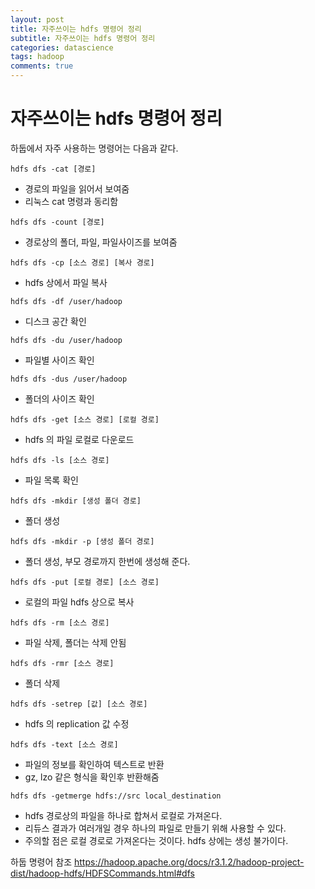 ```yaml
---
layout: post
title: 자주쓰이는 hdfs 명령어 정리
subtitle: 자주쓰이는 hdfs 명령어 정리
categories: datascience
tags: hadoop
comments: true
---
```


# 자주쓰이는 hdfs 명령어 정리

하둡에서 자주 사용하는 명령어는 다음과 같다.

```
hdfs dfs -cat [경로]
```
- 경로의 파일을 읽어서 보여줌
- 리눅스 cat 명령과 동리함

```
hdfs dfs -count [경로]
```
- 경로상의 폴더, 파일, 파일사이즈를 보여줌

```
hdfs dfs -cp [소스 경로] [복사 경로]
```
- hdfs 상에서 파일 복사

```
hdfs dfs -df /user/hadoop
```
- 디스크 공간 확인

```
hdfs dfs -du /user/hadoop
```
- 파일별 사이즈 확인

```
hdfs dfs -dus /user/hadoop
```
- 폴더의 사이즈 확인

```
hdfs dfs -get [소스 경로] [로컬 경로]
```
- hdfs 의 파일 로컬로 다운로드

```
hdfs dfs -ls [소스 경로]
```
- 파일 목록 확인

```
hdfs dfs -mkdir [생성 폴더 경로]
```
- 폴더 생성

```
hdfs dfs -mkdir -p [생성 폴더 경로]
```
 - 폴더 생성, 부모 경로까지 한번에 생성해 준다. 

```
hdfs dfs -put [로컬 경로] [소스 경로]
```
 - 로컬의 파일 hdfs 상으로 복사

```
hdfs dfs -rm [소스 경로]
```
 - 파일 삭제, 폴더는 삭제 안됨

```
hdfs dfs -rmr [소스 경로]
```
 - 폴더 삭제

```
hdfs dfs -setrep [값] [소스 경로]
```
  - hdfs 의 replication 값 수정

```
hdfs dfs -text [소스 경로]
```
 - 파일의 정보를 확인하여 텍스트로 반환
 - gz, lzo 같은 형식을 확인후 반환해줌

```
hdfs dfs -getmerge hdfs://src local_destination
```
- hdfs 경로상의 파일을 하나로 합쳐서 로컬로 가져온다. 
- 리듀스 결과가 여러개일 경우 하나의 파일로 만들기 위해 사용할 수 있다. 
- 주의할 점은 로컬 경로로 가져온다는 것이다. hdfs 상에는 생성 불가이다. 




하둡 명령어 참조
https://hadoop.apache.org/docs/r3.1.2/hadoop-project-dist/hadoop-hdfs/HDFSCommands.html#dfs
